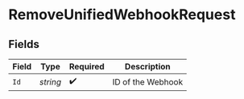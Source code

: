 # RemoveUnifiedWebhookRequest


## Fields

| Field              | Type               | Required           | Description        |
| ------------------ | ------------------ | ------------------ | ------------------ |
| `Id`               | *string*           | :heavy_check_mark: | ID of the Webhook  |